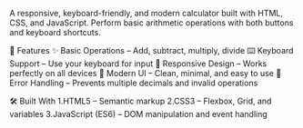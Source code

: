 A responsive, keyboard-friendly, and modern calculator built with HTML, CSS, and JavaScript.
Perform basic arithmetic operations with both buttons and keyboard shortcuts.

📌 Features
✨ Basic Operations – Add, subtract, multiply, divide
⌨️ Keyboard Support – Use your keyboard for input
📱 Responsive Design – Works perfectly on all devices
🎨 Modern UI – Clean, minimal, and easy to use
🚫 Error Handling – Prevents multiple decimals and invalid operations

🛠 Built With
1.HTML5 – Semantic markup
2.CSS3 – Flexbox, Grid, and variables
3.JavaScript (ES6) – DOM manipulation and event handling

